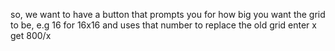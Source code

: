 so, we want to have a button that prompts you for how big you want the grid to be, e.g 16 for 16x16 and uses that number to replace the old grid 
enter x get 800/x
